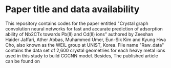 # Paper title and data availability
This repository contains codes for the paper entitled "Crystal graph convolution neural networks for fast and accurate prediction of adsorption ability of Nb2CTx towards Pb(II) and Cd(II) ions" authored by Zeeshan Haider Jaffari, Ather Abbas, Muhammed Umer, Eun-Sik Kim and Kyung Hwa Cho, also known as the WEIL group at UNIST, Korea. File name "Raw_data" contains the data set of 2,600 crystal geometries for each heavy metal ions used in this study to build CGCNN model. Besides, The published article can be found on

